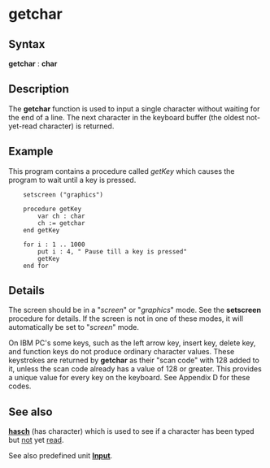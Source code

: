 
# getchar

## Syntax
**getchar** : **char**

## Description
The **getchar** function is used to input a single character without waiting for the end of a line. The next character in the keyboard buffer (the oldest not-yet-read character) is returned.


## Example
This program contains a procedure called _getKey_ which causes the program to wait until a key is pressed.

        setscreen ("graphics")
        
        procedure getKey
            var ch : char
            ch := getchar
        end getKey
        
        for i : 1 .. 1000
            put i : 4, " Pause till a key is pressed"
            getKey
        end for
## Details
The screen should be in a "_screen_" or "_graphics_" mode. See the **setscreen** procedure for details. If the screen is not in one of these modes, it will automatically be set to "_screen_" mode.

On IBM PC's some keys, such as the left arrow key, insert key, delete key, and function keys do not produce ordinary character values. These keystrokes are returned by **getchar** as their "scan code" with 128 added to it, unless the scan code already has a value of 128 or greater. This provides a unique value for every key on the keyboard. See Appendix D for these codes.


## See also
**[hasch](hasch.html)** (has character) which is used to see if a character has been typed but [not](not.html) yet [read](read.html).

See also predefined unit **[Input](inputmodule.html)**.

